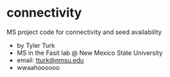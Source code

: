 # connectivity
MS project code for connectivity and seed availability
- by Tyler Turk
- MS in the Fasit lab @ New Mexico State University
- email: tturk@nmsu.edu
- wwaahoooooo

